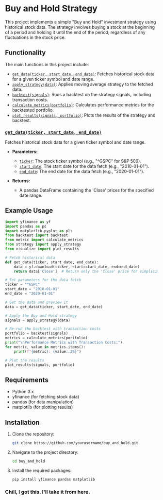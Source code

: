 # Buy and Hold Strategy

This project implements a simple "Buy and Hold" investment strategy using historical stock data. The strategy involves buying a stock at the beginning of a period and holding it until the end of the period, regardless of any fluctuations in the stock price.

## Functionality

The main functions in this project include:

-   [`get_data(ticker, start_date, end_date)`](<command:_github.copilot.openSymbolFromReferences?%5B%22get_data(ticker%2C%20start_date%2C%20end_date)%22%2C%5B%7B%22uri%22%3A%7B%22%24mid%22%3A1%2C%22fsPath%22%3A%22%2FUsers%2Fanubhav100rao%2Fdevelopment%2Fbacktesting_strategies%2Fmain.py%22%2C%22external%22%3A%22file%3A%2F%2F%2FUsers%2Fanubhav100rao%2Fdevelopment%2Fbacktesting_strategies%2Fmain.py%22%2C%22path%22%3A%22%2FUsers%2Fanubhav100rao%2Fdevelopment%2Fbacktesting_strategies%2Fmain.py%22%2C%22scheme%22%3A%22file%22%7D%2C%22pos%22%3A%7B%22line%22%3A13%2C%22character%22%3A4%7D%7D%5D%5D> "Go to definition"): Fetches historical stock data for a given ticker symbol and date range.
-   [`apply_strategy(data)`](<command:_github.copilot.openSymbolFromReferences?%5B%22apply_strategy(data)%22%2C%5B%7B%22uri%22%3A%7B%22%24mid%22%3A1%2C%22fsPath%22%3A%22%2FUsers%2Fanubhav100rao%2Fdevelopment%2Fbacktesting_strategies%2Fmain.py%22%2C%22external%22%3A%22file%3A%2F%2F%2FUsers%2Fanubhav100rao%2Fdevelopment%2Fbacktesting_strategies%2Fmain.py%22%2C%22path%22%3A%22%2FUsers%2Fanubhav100rao%2Fdevelopment%2Fbacktesting_strategies%2Fmain.py%22%2C%22scheme%22%3A%22file%22%7D%2C%22pos%22%3A%7B%22line%22%3A7%2C%22character%22%3A21%7D%7D%5D%5D> "Go to definition"): Applies moving average strategy to the fetched data.
-   [`backtest(signals)`](<command:_github.copilot.openSymbolFromReferences?%5B%22backtest(signals)%22%2C%5B%7B%22uri%22%3A%7B%22%24mid%22%3A1%2C%22fsPath%22%3A%22%2FUsers%2Fanubhav100rao%2Fdevelopment%2Fbacktesting_strategies%2Fmain.py%22%2C%22external%22%3A%22file%3A%2F%2F%2FUsers%2Fanubhav100rao%2Fdevelopment%2Fbacktesting_strategies%2Fmain.py%22%2C%22path%22%3A%22%2FUsers%2Fanubhav100rao%2Fdevelopment%2Fbacktesting_strategies%2Fmain.py%22%2C%22scheme%22%3A%22file%22%7D%2C%22pos%22%3A%7B%22line%22%3A5%2C%22character%22%3A5%7D%7D%5D%5D> "Go to definition"): Runs a backtest on the strategy signals, including transaction costs.
-   [`calculate_metrics(portfolio)`](<command:_github.copilot.openSymbolFromReferences?%5B%22calculate_metrics(portfolio)%22%2C%5B%7B%22uri%22%3A%7B%22%24mid%22%3A1%2C%22fsPath%22%3A%22%2FUsers%2Fanubhav100rao%2Fdevelopment%2Fbacktesting_strategies%2Fmain.py%22%2C%22external%22%3A%22file%3A%2F%2F%2FUsers%2Fanubhav100rao%2Fdevelopment%2Fbacktesting_strategies%2Fmain.py%22%2C%22path%22%3A%22%2FUsers%2Fanubhav100rao%2Fdevelopment%2Fbacktesting_strategies%2Fmain.py%22%2C%22scheme%22%3A%22file%22%7D%2C%22pos%22%3A%7B%22line%22%3A6%2C%22character%22%3A19%7D%7D%5D%5D> "Go to definition"): Calculates performance metrics for the backtested portfolio.
-   [`plot_results(signals, portfolio)`](<command:_github.copilot.openSymbolFromReferences?%5B%22plot_results(signals%2C%20portfolio)%22%2C%5B%7B%22uri%22%3A%7B%22%24mid%22%3A1%2C%22fsPath%22%3A%22%2FUsers%2Fanubhav100rao%2Fdevelopment%2Fbacktesting_strategies%2Fmain.py%22%2C%22external%22%3A%22file%3A%2F%2F%2FUsers%2Fanubhav100rao%2Fdevelopment%2Fbacktesting_strategies%2Fmain.py%22%2C%22path%22%3A%22%2FUsers%2Fanubhav100rao%2Fdevelopment%2Fbacktesting_strategies%2Fmain.py%22%2C%22scheme%22%3A%22file%22%7D%2C%22pos%22%3A%7B%22line%22%3A8%2C%22character%22%3A22%7D%7D%5D%5D> "Go to definition"): Plots the results of the strategy and backtest.

### [`get_data(ticker, start_date, end_date)`](<command:_github.copilot.openSymbolFromReferences?%5B%22get_data(ticker%2C%20start_date%2C%20end_date)%22%2C%5B%7B%22uri%22%3A%7B%22%24mid%22%3A1%2C%22fsPath%22%3A%22%2FUsers%2Fanubhav100rao%2Fdevelopment%2Fbacktesting_strategies%2Fmain.py%22%2C%22external%22%3A%22file%3A%2F%2F%2FUsers%2Fanubhav100rao%2Fdevelopment%2Fbacktesting_strategies%2Fmain.py%22%2C%22path%22%3A%22%2FUsers%2Fanubhav100rao%2Fdevelopment%2Fbacktesting_strategies%2Fmain.py%22%2C%22scheme%22%3A%22file%22%7D%2C%22pos%22%3A%7B%22line%22%3A13%2C%22character%22%3A4%7D%7D%5D%5D> "Go to definition")

Fetches historical stock data for a given ticker symbol and date range.

-   **Parameters:**

    -   [`ticker`](command:_github.copilot.openSymbolFromReferences?%5B%22ticker%22%2C%5B%7B%22uri%22%3A%7B%22%24mid%22%3A1%2C%22fsPath%22%3A%22%2FUsers%2Fanubhav100rao%2Fdevelopment%2Fbacktesting_strategies%2Fmain.py%22%2C%22external%22%3A%22file%3A%2F%2F%2FUsers%2Fanubhav100rao%2Fdevelopment%2Fbacktesting_strategies%2Fmain.py%22%2C%22path%22%3A%22%2FUsers%2Fanubhav100rao%2Fdevelopment%2Fbacktesting_strategies%2Fmain.py%22%2C%22scheme%22%3A%22file%22%7D%2C%22pos%22%3A%7B%22line%22%3A13%2C%22character%22%3A13%7D%7D%5D%5D "Go to definition"): The stock ticker symbol (e.g., "^GSPC" for S&P 500).
    -   [`start_date`](command:_github.copilot.openSymbolFromReferences?%5B%22start_date%22%2C%5B%7B%22uri%22%3A%7B%22%24mid%22%3A1%2C%22fsPath%22%3A%22%2FUsers%2Fanubhav100rao%2Fdevelopment%2Fbacktesting_strategies%2Fmain.py%22%2C%22external%22%3A%22file%3A%2F%2F%2FUsers%2Fanubhav100rao%2Fdevelopment%2Fbacktesting_strategies%2Fmain.py%22%2C%22path%22%3A%22%2FUsers%2Fanubhav100rao%2Fdevelopment%2Fbacktesting_strategies%2Fmain.py%22%2C%22scheme%22%3A%22file%22%7D%2C%22pos%22%3A%7B%22line%22%3A13%2C%22character%22%3A21%7D%7D%5D%5D "Go to definition"): The start date for the data fetch (e.g., "2010-01-01").
    -   [`end_date`](command:_github.copilot.openSymbolFromReferences?%5B%22end_date%22%2C%5B%7B%22uri%22%3A%7B%22%24mid%22%3A1%2C%22fsPath%22%3A%22%2FUsers%2Fanubhav100rao%2Fdevelopment%2Fbacktesting_strategies%2Fmain.py%22%2C%22external%22%3A%22file%3A%2F%2F%2FUsers%2Fanubhav100rao%2Fdevelopment%2Fbacktesting_strategies%2Fmain.py%22%2C%22path%22%3A%22%2FUsers%2Fanubhav100rao%2Fdevelopment%2Fbacktesting_strategies%2Fmain.py%22%2C%22scheme%22%3A%22file%22%7D%2C%22pos%22%3A%7B%22line%22%3A13%2C%22character%22%3A33%7D%7D%5D%5D "Go to definition"): The end date for the data fetch (e.g., "2020-01-01").

-   **Returns:**
    -   A pandas DataFrame containing the 'Close' prices for the specified date range.

## Example Usage

```python
import yfinance as yf
import pandas as pd
import matplotlib.pyplot as plt
from backtest import backtest
from metric import calculate_metrics
from strategy import apply_strategy
from visualize import plot_results

# Fetch historical data
def get_data(ticker, start_date, end_date):
    data = yf.download(ticker, start=start_date, end=end_date)
    return data['Close']  # Return only the 'Close' price for simplicity

# Set parameters for the data fetch
ticker = "^GSPC"
start_date = "2010-01-01"
end_date = "2020-01-01"

# Get the data and preview it
data = get_data(ticker, start_date, end_date)

# Apply the Buy and Hold strategy
signals = apply_strategy(data)

# Re-run the backtest with transaction costs
portfolio = backtest(signals)
metrics = calculate_metrics(portfolio)
print("\nPerformance Metrics with Transaction Costs:")
for metric, value in metrics.items():
    print(f"{metric}: {value:.2%}")

# Plot the results
plot_results(signals, portfolio)
```

## Requirements

-   Python 3.x
-   yfinance (for fetching stock data)
-   pandas (for data manipulation)
-   matplotlib (for plotting results)

## Installation

1. Clone the repository:
    ```sh
    git clone https://github.com/yourusername/buy_and_hold.git
    ```
2. Navigate to the project directory:
    ```sh
    cd buy_and_hold
    ```
3. Install the required packages:
    ```sh
    pip install yfinance pandas matplotlib
    ```

### Chill, I got this. I'll take it from here.
